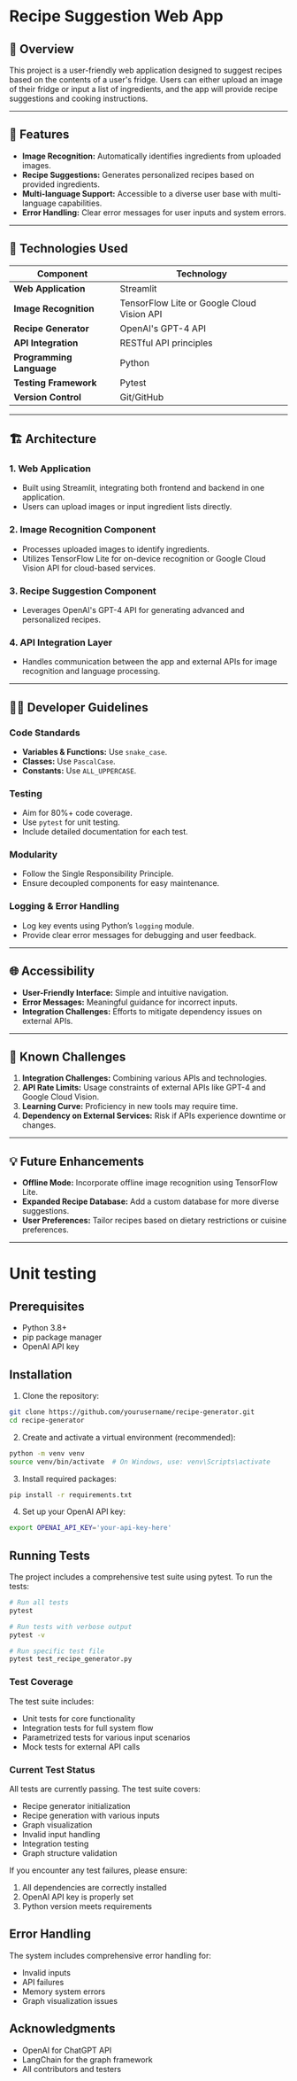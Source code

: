 # Recipe Suggestion Web App

## 📖 Overview
This project is a user-friendly web application designed to suggest recipes based on the contents of a user's fridge. Users can either upload an image of their fridge or input a list of ingredients, and the app will provide recipe suggestions and cooking instructions.

---

## 🌟 Features
- **Image Recognition:** Automatically identifies ingredients from uploaded images.
- **Recipe Suggestions:** Generates personalized recipes based on provided ingredients.
- **Multi-language Support:** Accessible to a diverse user base with multi-language capabilities.
- **Error Handling:** Clear error messages for user inputs and system errors.

---

## 🔧 Technologies Used
| Component                 | Technology                      |
|---------------------------|----------------------------------|
| **Web Application**       | Streamlit                      |
| **Image Recognition**     | TensorFlow Lite or Google Cloud Vision API |
| **Recipe Generator**      | OpenAI's GPT-4 API             |
| **API Integration**       | RESTful API principles          |
| **Programming Language**  | Python                         |
| **Testing Framework**     | Pytest                         |
| **Version Control**       | Git/GitHub                     |

---

## 🏗️ Architecture
### 1. **Web Application**
   - Built using Streamlit, integrating both frontend and backend in one application.
   - Users can upload images or input ingredient lists directly.

### 2. **Image Recognition Component**
   - Processes uploaded images to identify ingredients.
   - Utilizes TensorFlow Lite for on-device recognition or Google Cloud Vision API for cloud-based services.

### 3. **Recipe Suggestion Component**
   - Leverages OpenAI's GPT-4 API for generating advanced and personalized recipes.

### 4. **API Integration Layer**
   - Handles communication between the app and external APIs for image recognition and language processing.

---

## 🧑‍💻 Developer Guidelines
### Code Standards
- **Variables & Functions:** Use `snake_case`.
- **Classes:** Use `PascalCase`.
- **Constants:** Use `ALL_UPPERCASE`.

### Testing
- Aim for 80%+ code coverage.
- Use `pytest` for unit testing.
- Include detailed documentation for each test.

### Modularity
- Follow the Single Responsibility Principle.
- Ensure decoupled components for easy maintenance.

### Logging & Error Handling
- Log key events using Python’s `logging` module.
- Provide clear error messages for debugging and user feedback.
---
## 🌐 Accessibility
- **User-Friendly Interface:** Simple and intuitive navigation.
- **Error Messages:** Meaningful guidance for incorrect inputs.
- **Integration Challenges:** Efforts to mitigate dependency issues on external APIs.
---
## 🚀 Known Challenges
1. **Integration Challenges:** Combining various APIs and technologies.
2. **API Rate Limits:** Usage constraints of external APIs like GPT-4 and Google Cloud Vision.
3. **Learning Curve:** Proficiency in new tools may require time.
4. **Dependency on External Services:** Risk if APIs experience downtime or changes.
---
## 💡 Future Enhancements
- **Offline Mode:** Incorporate offline image recognition using TensorFlow Lite.
- **Expanded Recipe Database:** Add a custom database for more diverse suggestions.
- **User Preferences:** Tailor recipes based on dietary restrictions or cuisine preferences.
---
# Unit testing

## Prerequisites

- Python 3.8+
- pip package manager
- OpenAI API key

## Installation

1. Clone the repository:
```bash
git clone https://github.com/yourusername/recipe-generator.git
cd recipe-generator
```

2. Create and activate a virtual environment (recommended):
```bash
python -m venv venv
source venv/bin/activate  # On Windows, use: venv\Scripts\activate
```

3. Install required packages:
```bash
pip install -r requirements.txt
```

4. Set up your OpenAI API key:
```bash
export OPENAI_API_KEY='your-api-key-here'
```

## Running Tests

The project includes a comprehensive test suite using pytest. To run the tests:

```bash
# Run all tests
pytest

# Run tests with verbose output
pytest -v

# Run specific test file
pytest test_recipe_generator.py


```

### Test Coverage

The test suite includes:
- Unit tests for core functionality
- Integration tests for full system flow
- Parametrized tests for various input scenarios
- Mock tests for external API calls

### Current Test Status

All tests are currently passing. The test suite covers:
- Recipe generator initialization
- Recipe generation with various inputs
- Graph visualization
- Invalid input handling
- Integration testing
- Graph structure validation

If you encounter any test failures, please ensure:
1. All dependencies are correctly installed
2. OpenAI API key is properly set
3. Python version meets requirements

## Error Handling

The system includes comprehensive error handling for:
- Invalid inputs
- API failures
- Memory system errors
- Graph visualization issues

## Acknowledgments

- OpenAI for ChatGPT API
- LangChain for the graph framework
- All contributors and testers

